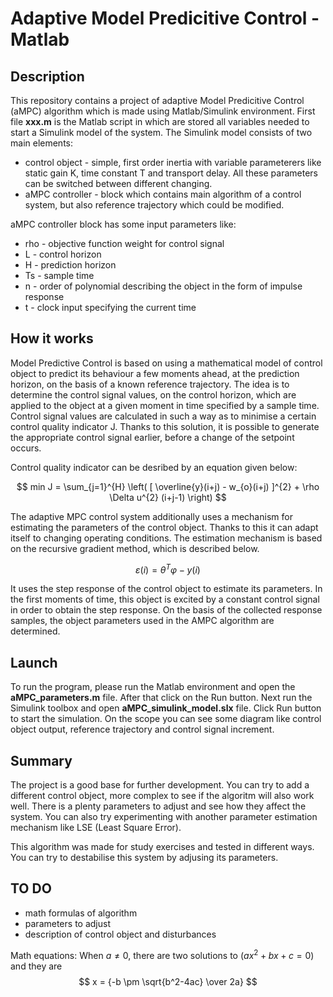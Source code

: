 # Adaptive Model Predicitive Control - Matlab

## Description

This repository contains a project of adaptive Model Predicitive Control (aMPC) algorithm which is made using Matlab/Simulink environment. First file **xxx.m** is the Matlab script in which are stored all variables needed to start a Simulink model of the system. The Simulink model consists of two main elements:
  - control object - simple, first order inertia with variable parameterers like static gain K, time constant T and transport delay. All these parameters can be switched between different changing. 
  - aMPC controller - block which contains main algorithm of a control system, but also reference trajectory which could be modified.

aMPC controller block has some input parameters like:
  - rho - objective function weight for control signal
  - L - control horizon
  - H - prediction horizon 
  - Ts - sample time
  - n - order of polynomial describing the object in the form of impulse response
  - t - clock input specifying the current time

## How it works

Model Predictive Control is based on using a mathematical model of control object to predict its behaviour a few moments ahead, at the prediction horizon, on the basis of a known reference trajectory. The idea is to determine the control signal values, on the control horizon, which are applied to the object at a given moment in time specified by a sample time. Control signal values are calculated in such a way as to minimise a certain control quality indicator J. Thanks to this solution, it is possible to generate the appropriate control signal earlier, before a change of the setpoint occurs. 

Control quality indicator can be desribed by an equation given below:

$$ min  J = \sum_{j=1}^{H} \left( [ \overline{y}(i+j) - w_{o}(i+j) ]^{2} + \rho \Delta u^{2} (i+j-1) \right) $$ 

The adaptive MPC control system additionally uses a mechanism for estimating the parameters of the control object. Thanks to this it can adapt itself to changing operating conditions. The estimation mechanism is based on the recursive gradient method, which is described below.

$$ \varepsilon (i) = \theta^{T} \varphi - y(i) $$

It uses the step response of the control object to estimate its parameters. In the first moments of time, this object is excited by a constant control signal in order to obtain the step response. On the basis of the collected response samples, the object parameters used in the AMPC algorithm are determined.

## Launch

To run the program, please run the Matlab environment and open the **aMPC_parameters.m** file. After that click on the Run button. Next run the Simulink toolbox and open **aMPC_simulink_model.slx** file. Click Run button to start the simulation. On the scope you can see some diagram like control object output, reference trajectory and control signal increment. 

## Summary

The project is a good base for further development. You can try to add a different control object, more complex to see if the algoritm will also work well. There is a plenty parameters to adjust and see how they affect the system. You can also try experimenting with another parameter estimation mechanism like LSE (Least Square Error). 

This algorithm was made for study exercises and tested in different ways. You can try to destabilise this system by adjusing its parameters.

## TO DO
- math formulas of algorithm
- parameters to adjust
- description of control object and disturbances

Math equations:
When $a \ne 0$, there are two solutions to $(ax^2 + bx + c = 0)$ and they are 
$$ x = {-b \pm \sqrt{b^2-4ac} \over 2a} $$
